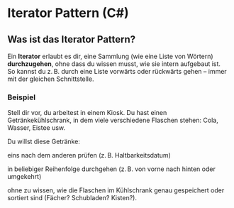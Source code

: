 # Iterator Pattern (C#)

## Was ist das Iterator Pattern?

Ein **Iterator** erlaubt es dir, eine Sammlung (wie eine Liste von Wörtern) **durchzugehen**, ohne dass du wissen musst, wie sie intern aufgebaut ist.  
So kannst du z. B. durch eine Liste vorwärts oder rückwärts gehen – immer mit der gleichen Schnittstelle.

### Beispiel 

Stell dir vor, du arbeitest in einem Kiosk. Du hast einen Getränkekühlschrank, in dem viele verschiedene Flaschen stehen: Cola, Wasser, Eistee usw.

Du willst diese Getränke:

eins nach dem anderen prüfen (z. B. Haltbarkeitsdatum)

in beliebiger Reihenfolge durchgehen (z. B. von vorne nach hinten oder umgekehrt)

ohne zu wissen, wie die Flaschen im Kühlschrank genau gespeichert oder sortiert sind (Fächer? Schubladen? Kisten?).
